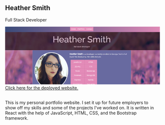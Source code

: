 ## Heather Smith
Full Stack Developer

![screenshot of portfolio website](./src/img/readme-screenshot.png?raw=true "screenshot of website")
<br>
[Click here for the deployed website.](https://sorengrey.github.io/portfolio-updated/)
<br>
<br>

This is my personal portfolio website. I set it up for future employers to show off my skills and some of the projects I've worked on.
It is written in React with the help of JavaScript, HTML, CSS, and the Bootstrap framework.

